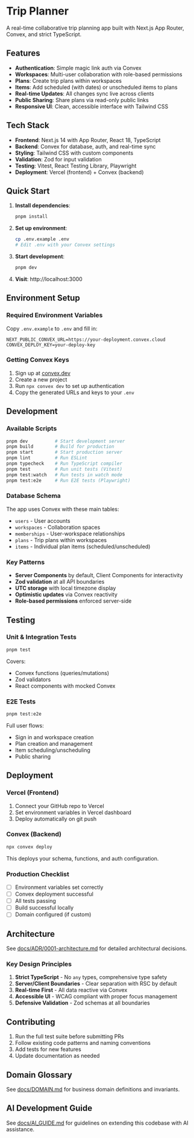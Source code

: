 # Trip Planner

A real-time collaborative trip planning app built with Next.js App Router, Convex, and strict TypeScript.

## Features

- **Authentication**: Simple magic link auth via Convex
- **Workspaces**: Multi-user collaboration with role-based permissions
- **Plans**: Create trip plans within workspaces
- **Items**: Add scheduled (with dates) or unscheduled items to plans
- **Real-time Updates**: All changes sync live across clients
- **Public Sharing**: Share plans via read-only public links
- **Responsive UI**: Clean, accessible interface with Tailwind CSS

## Tech Stack

- **Frontend**: Next.js 14 with App Router, React 18, TypeScript
- **Backend**: Convex for database, auth, and real-time sync
- **Styling**: Tailwind CSS with custom components
- **Validation**: Zod for input validation
- **Testing**: Vitest, React Testing Library, Playwright
- **Deployment**: Vercel (frontend) + Convex (backend)

## Quick Start

1. **Install dependencies**:
   ```bash
   pnpm install
   ```

2. **Set up environment**:
   ```bash
   cp .env.example .env
   # Edit .env with your Convex settings
   ```

3. **Start development**:
   ```bash
   pnpm dev
   ```

4. **Visit**: http://localhost:3000

## Environment Setup

### Required Environment Variables

Copy `.env.example` to `.env` and fill in:

```env
NEXT_PUBLIC_CONVEX_URL=https://your-deployment.convex.cloud
CONVEX_DEPLOY_KEY=your-deploy-key
```

### Getting Convex Keys

1. Sign up at [convex.dev](https://convex.dev)
2. Create a new project
3. Run `npx convex dev` to set up authentication
4. Copy the generated URLs and keys to your `.env`

## Development

### Available Scripts

```bash
pnpm dev          # Start development server
pnpm build        # Build for production  
pnpm start        # Start production server
pnpm lint         # Run ESLint
pnpm typecheck    # Run TypeScript compiler
pnpm test         # Run unit tests (Vitest)
pnpm test:watch   # Run tests in watch mode
pnpm test:e2e     # Run E2E tests (Playwright)
```

### Database Schema

The app uses Convex with these main tables:
- `users` - User accounts
- `workspaces` - Collaboration spaces
- `memberships` - User-workspace relationships
- `plans` - Trip plans within workspaces  
- `items` - Individual plan items (scheduled/unscheduled)

### Key Patterns

- **Server Components** by default, Client Components for interactivity
- **Zod validation** at all API boundaries  
- **UTC storage** with local timezone display
- **Optimistic updates** via Convex reactivity
- **Role-based permissions** enforced server-side

## Testing

### Unit & Integration Tests

```bash
pnpm test
```

Covers:
- Convex functions (queries/mutations)
- Zod validators  
- React components with mocked Convex

### E2E Tests  

```bash
pnpm test:e2e
```

Full user flows:
- Sign in and workspace creation
- Plan creation and management
- Item scheduling/unscheduling  
- Public sharing

## Deployment

### Vercel (Frontend)

1. Connect your GitHub repo to Vercel
2. Set environment variables in Vercel dashboard
3. Deploy automatically on git push

### Convex (Backend)

```bash
npx convex deploy
```

This deploys your schema, functions, and auth configuration.

### Production Checklist

- [ ] Environment variables set correctly
- [ ] Convex deployment successful
- [ ] All tests passing
- [ ] Build successful locally
- [ ] Domain configured (if custom)

## Architecture

See [docs/ADR/0001-architecture.md](docs/ADR/0001-architecture.md) for detailed architectural decisions.

### Key Design Principles

1. **Strict TypeScript** - No `any` types, comprehensive type safety
2. **Server/Client Boundaries** - Clear separation with RSC by default  
3. **Real-time First** - All data reactive via Convex
4. **Accessible UI** - WCAG compliant with proper focus management
5. **Defensive Validation** - Zod schemas at all boundaries

## Contributing

1. Run the full test suite before submitting PRs
2. Follow existing code patterns and naming conventions  
3. Add tests for new features
4. Update documentation as needed

## Domain Glossary

See [docs/DOMAIN.md](docs/DOMAIN.md) for business domain definitions and invariants.

## AI Development Guide  

See [docs/AI_GUIDE.md](docs/AI_GUIDE.md) for guidelines on extending this codebase with AI assistance.
